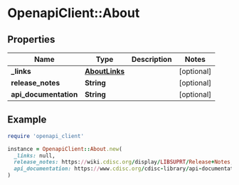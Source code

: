 # OpenapiClient::About

## Properties

| Name | Type | Description | Notes |
| ---- | ---- | ----------- | ----- |
| **_links** | [**AboutLinks**](AboutLinks.md) |  | [optional] |
| **release_notes** | **String** |  | [optional] |
| **api_documentation** | **String** |  | [optional] |

## Example

```ruby
require 'openapi_client'

instance = OpenapiClient::About.new(
  _links: null,
  release_notes: https://wiki.cdisc.org/display/LIBSUPRT/Release+Notes,
  api_documentation: https://www.cdisc.org/cdisc-library/api-documentation
)
```

